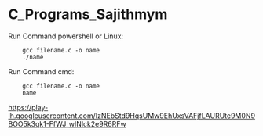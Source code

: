 ﻿# C_Programs_Sajithmym




Run Command powershell or Linux: 
	
		gcc filename.c -o name
		./name



Run Command cmd: 

		gcc filename.c -o name
		name
		
https://play-lh.googleusercontent.com/IzNEbStd9HqsUMw9EhUxsVAFjfLAURUte9M0N9BOO5k3qk1-FfWJ_wINlck2e9R6RFw
